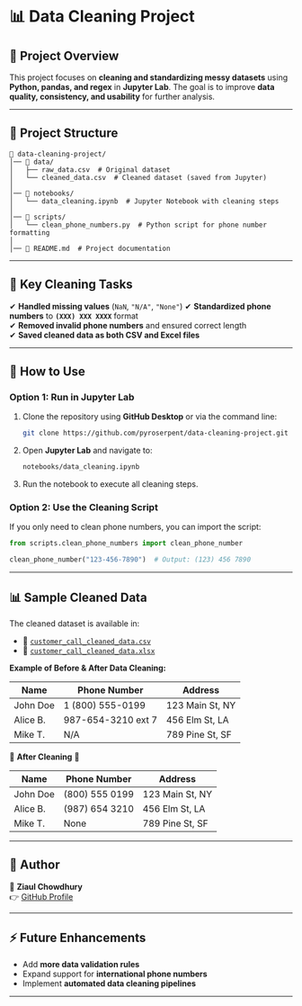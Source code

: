 # 📊 Data Cleaning Project

## 📌 Project Overview
This project focuses on **cleaning and standardizing messy datasets** using **Python, pandas, and regex** in **Jupyter Lab**. The goal is to improve **data quality, consistency, and usability** for further analysis.

---

## 📂 Project Structure
```
📂 data-cleaning-project/
│── 📂 data/
│   ├── raw_data.csv  # Original dataset
│   └── cleaned_data.csv  # Cleaned dataset (saved from Jupyter)
│
│── 📂 notebooks/
│   └── data_cleaning.ipynb  # Jupyter Notebook with cleaning steps
│
│── 📂 scripts/
│   └── clean_phone_numbers.py  # Python script for phone number formatting
│
│── 📝 README.md  # Project documentation
```

---

## 📝 Key Cleaning Tasks
✔ **Handled missing values** (`NaN`, `"N/A"`, `"None"`)
✔ **Standardized phone numbers** to **`(XXX) XXX XXXX`** format  
✔ **Removed invalid phone numbers** and ensured correct length  
✔ **Saved cleaned data as both CSV and Excel files**  

---

## 🚀 How to Use

### **Option 1: Run in Jupyter Lab**
1. Clone the repository using **GitHub Desktop** or via the command line:
   ```sh
   git clone https://github.com/pyroserpent/data-cleaning-project.git
   ```
2. Open **Jupyter Lab** and navigate to:
   ```sh
   notebooks/data_cleaning.ipynb
   ```
3. Run the notebook to execute all cleaning steps.

### **Option 2: Use the Cleaning Script**
If you only need to clean phone numbers, you can import the script:
```python
from scripts.clean_phone_numbers import clean_phone_number

clean_phone_number("123-456-7890")  # Output: (123) 456 7890
```

---

## 📊 Sample Cleaned Data
The cleaned dataset is available in:
- 📄 [`customer_call_cleaned_data.csv`](https://github.com/pyroserpent/Data-Cleaning-Project/blob/main/data/customer_call_cleaned_data.csv)
- 📄 [`customer_call_cleaned_data.xlsx`](https://github.com/pyroserpent/Data-Cleaning-Project/blob/main/data/customer_call_cleaned_data.xlsx)

**Example of Before & After Data Cleaning:**

| Name     | Phone Number        | Address                 |
|----------|--------------------|-------------------------|
| John Doe | 1 (800) 555-0199   | 123 Main St, NY        |
| Alice B. | 987-654-3210 ext 7 | 456 Elm St, LA         |
| Mike T.  | N/A                | 789 Pine St, SF        |

🔽 **After Cleaning** 🔽

| Name     | Phone Number       | Address                 |
|----------|-------------------|-------------------------|
| John Doe | (800) 555 0199    | 123 Main St, NY        |
| Alice B. | (987) 654 3210    | 456 Elm St, LA         |
| Mike T.  | None              | 789 Pine St, SF        |

---

## 📝 Author
👤 **Ziaul Chowdhury**  
👉 [GitHub Profile](https://github.com/pyroserpent)  

---

## ⚡ Future Enhancements
- Add **more data validation rules**  
- Expand support for **international phone numbers**  
- Implement **automated data cleaning pipelines**  

---